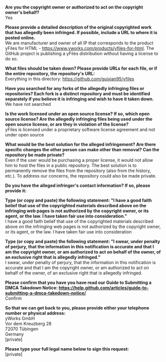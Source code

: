 **Are you the copyright owner or authorized to act on the copyright owner's behalf?**   
Yes

**Please provide a detailed description of the original copyrighted work that has allegedly been infringed. If possible, include a URL to where it is posted online.**   
We are manufacturer and owner of all IP that corresponds to the product yFiles for HTML - https://www.yworks.com/products/yfiles-for-html. The GitHub project is publishing a yFiles distribution without having a license to do so.

**What files should be taken down? Please provide URLs for each file, or if the entire repository, the repository's URL:**   
Everything in this directory: https://github.com/guixian95/yfiles

**Have you searched for any forks of the allegedly infringing files or repositories? Each fork is a distinct repository and must be identified separately if you believe it is infringing and wish to have it taken down.**   
We have not searched

**Is the work licensed under an open source license? If so, which open source license? Are the allegedly infringing files being used under the open source license, or are they in violation of the license?**   
yFiles is licensed under a proprietary software license agreement and not under open source

**What would be the best solution for the alleged infringement? Are there specific changes the other person can make other than removal? Can the repository be made private?**   
Even if the user would be purchasing a proper license, it would not allow him to host the files in a public repository. The best solution is to permanently remove the files from the repository (also from the history, etc.). To address our concerns, the repository could also be made private.

**Do you have the alleged infringer's contact information? If so, please provide it:**

**Type (or copy and paste) the following statement: "I have a good faith belief that use of the copyrighted materials described above on the infringing web pages is not authorized by the copyright owner, or its agent, or the law. I have taken fair use into consideration."**   
I have a good faith belief that use of the copyrighted materials described above on the infringing web pages is not authorized by the copyright owner, or its agent, or the law. I have taken fair use into consideration

**Type (or copy and paste) the following statement: "I swear, under penalty of perjury, that the information in this notification is accurate and that I am the copyright owner, or am authorized to act on behalf of the owner, of an exclusive right that is allegedly infringed."**   
I swear, under penalty of perjury, that the information in this notification is accurate and that I am the copyright owner, or am authorized to act on behalf of the owner, of an exclusive right that is allegedly infringed.

**Please confirm that you have you have read our Guide to Submitting a DMCA Takedown Notice: https://help.github.com/articles/guide-to-submitting-a-dmca-takedown-notice/**    
Confirm

**So that we can get back to you, please provide either your telephone number or physical address:**   
yWorks GmbH   
Vor dem Kreuzberg 28   
72070 Tübingen   
Germany   
[private]

**Please type your full legal name below to sign this request:**   
[private]

